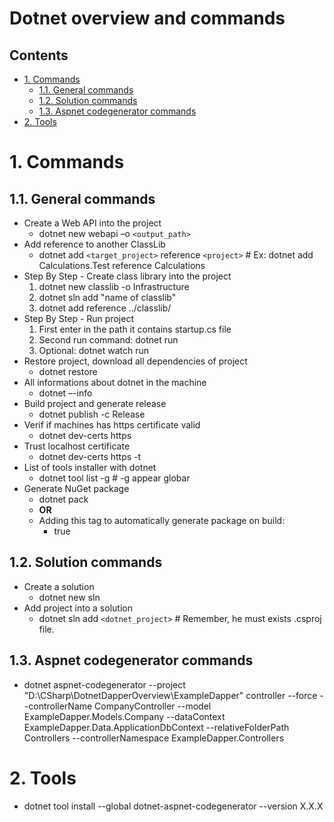 # Dotnet overview and commands <!-- omit in toc -->

## Contents <!-- omit in toc -->

- [1. Commands](#1-commands)
  - [1.1. General commands](#11-general-commands)
  - [1.2. Solution commands](#12-solution-commands)
  - [1.3. Aspnet codegenerator commands](#13-aspnet-codegenerator-commands)
- [2. Tools](#2-tools)

# 1. Commands

## 1.1. General commands

- Create a Web API into the project
  - dotnet new webapi –o `<output_path>`
- Add reference to another ClassLib
  - dotnet add `<target_project>` reference `<project>` # Ex: dotnet add Calculations.Test reference Calculations
- Step By Step - Create class library into the project
  1. dotnet new classlib -o Infrastructure
  2. dotnet sln add "name of classlib"
  3. dotnet add reference ../classlib/
- Step By Step - Run project
  1. First enter in the path it contains startup.cs file
  2. Second run command: dotnet run
  3. Optional: dotnet watch run
- Restore project, download all dependencies of project
  - dotnet restore
- All informations about dotnet in the machine
  - dotnet –-info
- Build project and generate release
  - dotnet publish -c Release
- Verif if machines has https certificate valid
  - dotnet dev-certs https
- Trust localhost certificate
  - dotnet dev-certs https -t
- List of tools installer with dotnet
  - dotnet tool list -g # -g appear globar
- Generate NuGet package
  - dotnet pack
  - **OR**
  - Adding this tag to automatically generate package on build:
    - <GeneratePackageOnBuild>true</GeneratePackageOnBuild>

## 1.2. Solution commands

- Create a solution
  - dotnet new sln
- Add project into a solution
  - dotnet sln add `<dotnet_project>` # Remember, he must exists .csproj file.

## 1.3. Aspnet codegenerator commands

- dotnet aspnet-codegenerator --project "D:\CSharp\DotnetDapperOverview\ExampleDapper" controller --force --controllerName CompanyController --model ExampleDapper.Models.Company --dataContext ExampleDapper.Data.ApplicationDbContext --relativeFolderPath Controllers --controllerNamespace ExampleDapper.Controllers

# 2. Tools

- dotnet tool install --global dotnet-aspnet-codegenerator --version X.X.X
